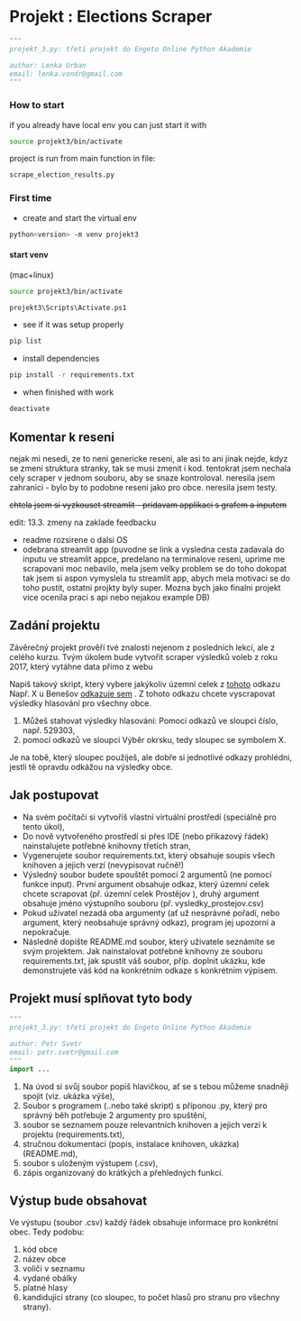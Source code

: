 # Projekt : Elections Scraper
```py
"""
projekt_3.py: třetí projekt do Engeto Online Python Akademie

author: Lenka Urban
email: lenka.vondr@gmail.com
"""
```

### How to start

if you already have local env you can just start it with 
```bash
source projekt3/bin/activate
```
project is run from main function in file: 

```bash
scrape_election_results.py
```

### First time 
- create and start the virtual env

```bash
python<version> -m venv projekt3

```
#### start venv
(mac+linux)
```bash
source projekt3/bin/activate
```

```bash
projekt3\Scripts\Activate.ps1
```

- see if it was setup properly
```bash
pip list
```

- install dependencies
```bash
pip install -r requirements.txt
```
- when finished with work

```bash 
deactivate
```

## Komentar k reseni

nejak mi nesedi, ze to neni genericke reseni, ale asi to ani jinak nejde, kdyz se zmeni struktura stranky, tak se musi zmenit i kod. 
tentokrat jsem nechala cely scraper v jednom souboru, aby se snaze kontroloval. 
neresila jsem zahranici - bylo by to podobne reseni jako pro obce.
neresila jsem testy.

~~chtela jsem si vyzkouset streamlit - pridavam applikaci s grafem a inputem~~

edit: 13.3. zmeny na zaklade feedbacku
- readme rozsirene o dalsi OS
- odebrana streamlit app (puvodne se link a vysledna cesta zadavala do inputu ve streamlit appce, predelano na terminalove reseni, uprime me scrapovani moc nebavilo, mela jsem velky problem se do toho dokopat tak jsem si aspon vymyslela tu streamlit app, abych mela motivaci se do toho pustit, ostatni projkty byly super. Mozna bych jako finalni projekt vice ocenila praci s api nebo nejakou example DB) 



## Zadání projektu
Závěrečný projekt prověří tvé znalosti nejenom z posledních lekcí, ale z celého kurzu. Tvým úkolem bude vytvořit scraper výsledků voleb z roku 2017, který vytáhne data přímo z webu

Napiš takový skript, který vybere jakýkoliv územní celek z [tohoto](https://www.volby.cz/pls/ps2017nss/ps3?xjazyk=CZ)
odkazu Např. X u Benešov [odkazuje sem](https://www.volby.cz/pls/ps2017nss/ps32?xjazyk=CZ&xkraj=2&xnumnuts=2101) . Z tohoto odkazu chcete vyscrapovat výsledky hlasování pro všechny obce.

1) Můžeš stahovat výsledky hlasování:
Pomocí odkazů ve sloupci číslo, např. 529303,
2) pomocí odkazů ve sloupci Výběr okrsku, tedy sloupec se symbolem X.

Je na tobě, který sloupec použiješ, ale dobře si jednotlivé odkazy prohlédni, jestli tě opravdu odkážou na výsledky obce.

## Jak postupovat
- Na svém počítači si vytvoříš vlastní virtuální prostředí (speciálně pro tento úkol),
- Do nově vytvořeného prostředí si přes IDE (nebo příkazový řádek) nainstalujete potřebné knihovny třetích stran,
- Vygenerujete soubor requirements.txt, který obsahuje soupis všech knihoven a jejich verzí (nevypisovat ručně!)
- Výsledný soubor budete spouštět pomocí 2 argumentů (ne pomocí funkce input). První argument obsahuje odkaz, který územní celek chcete scrapovat (př. územní celek Prostějov ), druhý argument obsahuje jméno výstupního souboru (př. vysledky_prostejov.csv)
- Pokud uživatel nezadá oba argumenty (ať už nesprávné pořadí, nebo argument, který neobsahuje správný odkaz), program jej upozorní a nepokračuje.
- Následně dopište README.md soubor, který uživatele seznámíte se svým projektem. Jak nainstalovat potřebné knihovny ze souboru requirements.txt, jak spustit váš soubor, příp. doplnit ukázku, kde demonstrujete váš kód na konkrétním odkaze s konkrétním výpisem.

## Projekt musí splňovat tyto body

```py
"""
projekt_3.py: třetí projekt do Engeto Online Python Akademie

author: Petr Svetr
email: petr.svetr@gmail.com
"""
import ...

```

1) Na úvod si svůj soubor popiš hlavičkou, ať se s tebou můžeme snadněji spojit  (viz. ukázka výše),
2) Soubor s programem (..nebo také skript) s příponou .py, který pro správný běh potřebuje 2 argumenty pro spuštění,
3) soubor se seznamem pouze relevantních knihoven a jejich verzí k projektu (requirements.txt),
4) stručnou dokumentaci (popis, instalace knihoven, ukázka) (README.md),
5) soubor s uloženým výstupem (.csv),
6) zápis organizovaný do krátkých a přehledných funkcí.

## Výstup bude obsahovat

Ve výstupu (soubor .csv) každý řádek obsahuje informace pro konkrétní obec. Tedy podobu:

1) kód obce
2) název obce
3) voliči v seznamu
4) vydané obálky
5) platné hlasy
6) kandidující strany (co sloupec, to počet hlasů pro stranu pro všechny strany).

